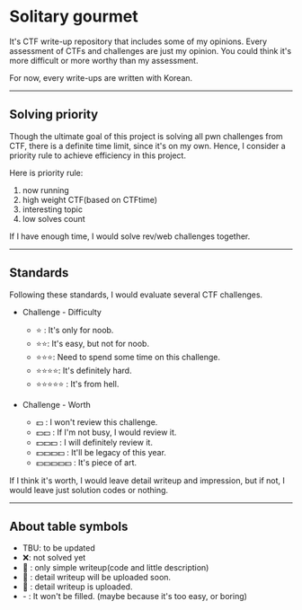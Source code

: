 # Solitary gourmet

It's CTF write-up repository that includes some of my opinions. Every assessment of CTFs and challenges are just my opinion. You could think it's more difficult or more worthy than my assessment.

For now, every write-ups are written with Korean.

---

## Solving priority

Though the ultimate goal of this project is solving all pwn challenges from CTF, there is a definite time limit, since it's on my own. Hence, I consider a priority rule to achieve efficiency in this project.

Here is priority rule:

1. now running
2. high weight CTF(based on CTFtime)
3. interesting topic
4. low solves count

If I have enough time, I would solve rev/web challenges together.

---

## Standards

Following these standards, I would evaluate several CTF challenges.

- Challenge - Difficulty
  - :star: : It's only for noob.
  - :star::star:: It's easy, but not for noob.
  - :star::star::star:: Need to spend some time on this challenge.
  - :star::star::star::star:: It's definitely hard.
  - :star::star::star::star::star: : It's from hell.



- Challenge - Worth
  - :dollar: : I won't review this challenge.
  - :dollar::dollar: : If I'm not busy, I would review it.
  - :dollar::dollar::dollar: : I will definitely review it.
  - :dollar::dollar::dollar::dollar: : It'll be legacy of this year.
  - :dollar::dollar::dollar::dollar::dollar: : It's piece of art. 



If I think it's worth, I would leave detail writeup and impression, but if not, I would leave just solution codes or nothing.

---

## About table symbols

- TBU: to be updated
- ❌: not solved yet
- :black_flag: : only simple writeup(code and little description)
- :flags: : detail writeup will be uploaded soon.
- :triangular_flag_on_post: : detail writeup is uploaded.
- \- : It won't be filled. (maybe because it's too easy, or boring)
